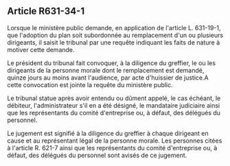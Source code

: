 Article R631-34-1
----
Lorsque le ministère public demande, en application de l'article L. 631-19-1,
que l'adoption du plan soit subordonnée au remplacement d'un ou plusieurs
dirigeants, il saisit le tribunal par une requête indiquant les faits de nature
à motiver cette demande.

Le président du tribunal fait convoquer, à la diligence du greffier, le ou les
dirigeants de la personne morale dont le remplacement est demandé, quinze jours
au moins avant l'audience, par acte d'huissier de justice.A cette convocation
est jointe la requête du ministère public.

Le tribunal statue après avoir entendu ou dûment appelé, le cas échéant, le
débiteur, l'administrateur s'il en a été désigné, le mandataire judiciaire ainsi
que les représentants du comité d'entreprise ou, à défaut, des délégués du
personnel.

Le jugement est signifié à la diligence du greffier à chaque dirigeant en cause
et au représentant légal de la personne morale. Les personnes citées à l'article
R. 621-7 ainsi que les représentants du comité d'entreprise ou, à défaut, des
délégués du personnel sont avisés de ce jugement.

